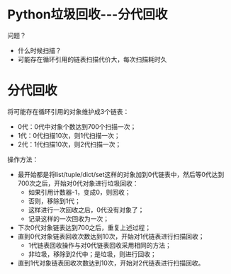 # Python垃圾回收---分代回收

问题？
* 什么时候扫描？
* 可能存在循环引用的链表扫描代价大，每次扫描耗时久

分代回收
===
将可能存在循环引用的对象维护成3个链表：
* 0代：0代中对象个数达到700个扫描一次；
* 1代：0代扫描10次，则1代扫描一次；
* 2代：1代扫描10次，则2代扫描一次；

操作方法：
- 最开始都是将list/tuple/dict/set这样的对象加到0代链表中，然后等0代达到700次之后，开始对0代对象进行垃圾回收：
  - 如果引用计数器-1，变成0，则回收；
  - 否则，移除到1代；
  - 这样进行一次回收之后，0代没有对象了；
  - 记录这样的一次回收为一次；
- 下次0代对象链表达到700之后，重复上述过程；
- 直到0代对象链表回收次数达到10次，开始对1代链表进行扫描回收；
  - 1代链表回收操作与对0代链表回收采用相同的方法；
  - 非垃圾，移除到2代中；是垃圾，则进行回收；
- 直到1代对象链表回收次数达到10次，开始对2代链表进行扫描回收。
